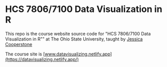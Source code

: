# HCS 7806/7100 Data Visualization in R
This repo is the course website source code for "HCS 7806/7100 Data Visualization in R"" at The Ohio State University, taught by [Jessica Cooperstone](www.cooperstonelab.com)

The course site is [www.datavisualizing.netlify.app](https://datavisualizing.netlify.app/)
